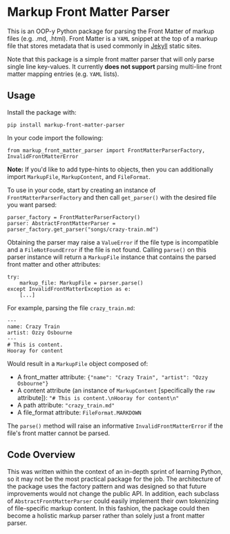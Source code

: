 # Markup Front Matter Parser

This is an OOP-y Python package for parsing the Front Matter of markup files (e.g. .md, .html).
Front Matter is a `YAML` snippet at the top of a markup file that stores metadata
that is used commonly in [Jekyll](https://jekyllrb.com/docs/front-matter/) static sites.

Note that this package is a simple front matter parser that will only parse single
line key-values. It currently __does not support__ parsing multi-line front matter mapping entries (e.g. `YAML` lists).


## Usage

Install the package with:
```
pip install markup-front-matter-parser
```

In your code import the following:
```
from markup_front_matter_parser import FrontMatterParserFactory, InvalidFrontMatterError
```
**Note:** If you'd like to add type-hints to objects, then you can additionally import `MarkupFile`, `MarkupContent`, and `FileFormat`.

To use in your code, start by creating an instance of `FrontMatterParserFactory` and then call `get_parser()` with the desired file you want parsed:
```
parser_factory = FrontMatterParserFactory()
parser: AbstractFrontMatterParser = parser_factory.get_parser("songs/crazy-train.md")
```

Obtaining the parser may raise a `ValueError` if the file type is incompatible and a `FileNotFoundError` if the file is not found.
Calling `parse()` on this parser instance will return a `MarkupFile` instance that contains the parsed front matter and other attributes:
```
try:
    markup_file: MarkupFile = parser.parse()
except InvalidFrontMatterException as e:
    [...]
```

For example, parsing the file `crazy_train.md`:
```
---
name: Crazy Train
artist: Ozzy Osbourne
---
# This is content.
Hooray for content
```

Would result in a `MarkupFile` object composed of:
- A front_matter attribute: `{"name": "Crazy Train", "artist": "Ozzy Osbourne"}`
- A content attribute (an instance of `MarkupContent` [specifically the `raw` attribute]): `"# This is content.\nHooray for content\n"`
- A path attribute: `"crazy_train.md"`
- A file_format attribute: `FileFormat.MARKDOWN`

The `parse()` method will raise an informative `InvalidFrontMatterError` if the file's front matter cannot be parsed.


## Code Overview

This was written within the context of an in-depth sprint of learning Python, so it may not be the most practical package for the job.
The architecture of the package uses the factory pattern and was designed so that future improvements would not change the public API.
In addition, each subclass of `AbstractFrontMatterParser` could easily implement their own tokenizing of file-specific markup content.
In this fashion, the package could then become a holistic markup parser rather than solely just a front matter parser.


